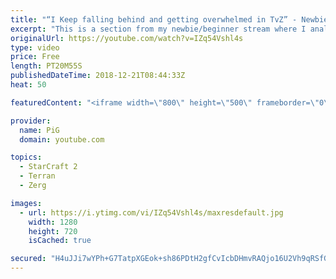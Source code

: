 ```yaml
---
title: "“I Keep falling behind and getting overwhelmed in TvZ” - Newbie Stream"
excerpt: "This is a section from my newbie/beginner stream where I analyse a players replay and answer their question  -- Watch live at https://www.twitch.tv/x5_pig"
originalUrl: https://youtube.com/watch?v=IZq54Vshl4s
type: video
price: Free
length: PT20M55S
publishedDateTime: 2018-12-21T08:44:33Z
heat: 50

featuredContent: "<iframe width=\"800\" height=\"500\" frameborder=\"0\" src=\"https://www.youtube.com/embed/IZq54Vshl4s\" allow=\"accelerometer; autoplay; encrypted-media; gyroscope; picture-in-picture\" allowfullscreen></iframe>"

provider:
  name: PiG
  domain: youtube.com

topics:
  - StarCraft 2
  - Terran
  - Zerg

images:
  - url: https://i.ytimg.com/vi/IZq54Vshl4s/maxresdefault.jpg
    width: 1280
    height: 720
    isCached: true

secured: "H4uJJi7wYPh+G7TatpXGEok+sh86PDtH2gfCvIcbDHmvRAQjo16U2Vh9qRSfG3x/2pZPmETifrwdJAXa9iivlKzpl8DeSALtRiyn+swq3VbLUgGBZLzbQtIhQzqrs3R46kfAimQetzVn1SHn3z/j5etUQXB6BG8W09eT1cfm0ldZoxiaBUKNXi1oCTqtsxIlaGUMwdg1ZvqA/ndwQzdI53HvWdNE1qbxMeOpaRYaQ5WNec4V00b+PyxU5fuMXRbfuhhNhQOU4tT3sCY/wtqtVlm/AozizVLpSJxr2P58ntgUIaeKQkhemAtOIrsNkwr/EZuL7XXMX3ltoWFGTDZEaGXMT7AR8GGw+zgRzX9/wsjQsa6acjw8POU36gPLnCfDJuaS+UIcewLKPEhxsrNO8Lz40KM3pFzCvUMfA6vxYM4=;MEwUf/gnmdAAu+V1E7sHVA=="
---
```


